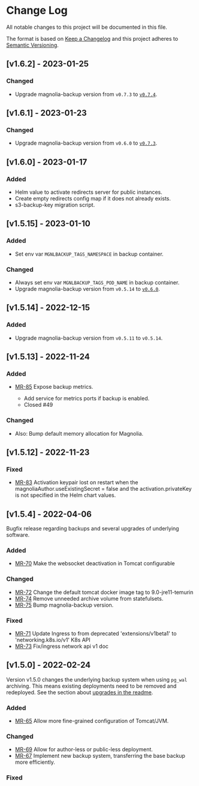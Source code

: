 # Change Log

All notable changes to this project will be documented in this file.

The format is based on [Keep a Changelog](http://keepachangelog.com/)
and this project adheres to [Semantic Versioning](http://semver.org/).

## [v1.6.2] - 2023-01-25

### Changed

* Upgrade magnolia-backup version from `v0.7.3` to
  [`v0.7.4`](https://gitlab.com/mironet/magnolia-backup/-/blob/master/CHANGELOG.md#v074-2023-01-25).

## [v1.6.1] - 2023-01-23

### Changed

* Upgrade magnolia-backup version from `v0.6.0` to
  [`v0.7.3`](https://gitlab.com/mironet/magnolia-backup/-/blob/master/CHANGELOG.md#v073-2023-01-19).

## [v1.6.0] - 2023-01-17

### Added

- Helm value to activate redirects server for public instances.
- Create empty redirects config map if it does not already exists.
- s3-backup-key migration script.

## [v1.5.15] - 2023-01-10

### Added

* Set env var `MGNLBACKUP_TAGS_NAMESPACE` in backup container.

### Changed

* Always set env var `MGNLBACKUP_TAGS_POD_NAME` in backup container.
* Upgrade magnolia-backup version from `v0.5.14` to
  [`v0.6.0`](https://gitlab.com/mironet/magnolia-backup/-/blob/master/CHANGELOG.md#v060-2023-01-10).

## [v1.5.14] - 2022-12-15

### Added

* Upgrade magnolia-backup version from `v0.5.11` to `v0.5.14`.


## [v1.5.13] - 2022-11-24

### Added

- [MR-85](https://gitlab.com/mironet/magnolia-helm/-/merge_requests/85)
  Expose backup metrics.

  * Add service for metrics ports if backup is enabled.
  * Closed #49

### Changed

  * Also: Bump default memory allocation for Magnolia.

## [v1.5.12] - 2022-11-23

### Fixed

- [MR-83](https://gitlab.com/mironet/magnolia-helm/-/merge_requests/83)
  Activation keypair lost on restart when the magnoliaAuthor.useExistingSecret =
  false and the activation.privateKey is not specified in the Helm chart values.

## [v1.5.4] - 2022-04-06

Bugfix release regarding backups and several upgrades of underlying software.

### Added

- [MR-70](https://gitlab.com/mironet/magnolia-helm/-/merge_requests/70)
  Make the websocket deactivation in Tomcat configurable

### Changed

- [MR-72](https://gitlab.com/mironet/magnolia-helm/-/merge_requests/72)
  Change the default tomcat docker image tag to 9.0-jre11-temurin
- [MR-74](https://gitlab.com/mironet/magnolia-helm/-/merge_requests/74)
  Remove unneeded archive volume from statefulsets.
- [MR-75](https://gitlab.com/mironet/magnolia-helm/-/merge_requests/75)
  Bump magnolia-backup version.

### Fixed

- [MR-71](https://gitlab.com/mironet/magnolia-helm/-/merge_requests/71)
  Update Ingress to from deprecated 'extensions/v1beta1' to 'networking.k8s.io/v1' K8s API
- [MR-73](https://gitlab.com/mironet/magnolia-helm/-/merge_requests/73)
  Fix/ingress network api v1 doc

## [v1.5.0] - 2022-02-24

Version v1.5.0 changes the underlying backup system when using `pg_wal` archiving. This means existing deployments need to be removed and redeployed. See the section about [upgrades in the readme](https://gitlab.com/mironet/magnolia-helm/-/tree/master#upgrade).

### Added

- [MR-65](https://gitlab.com/mironet/magnolia-helm/-/merge_requests/65)
  Allow more fine-grained configuration of Tomcat/JVM.

### Changed

- [MR-69](https://gitlab.com/mironet/magnolia-helm/-/merge_requests/69)
  Allow for author-less or public-less deployment.
- [MR-67](https://gitlab.com/mironet/magnolia-helm/-/merge_requests/67)
  Implement new backup system, transferring the base backup more efficiently.

### Fixed
